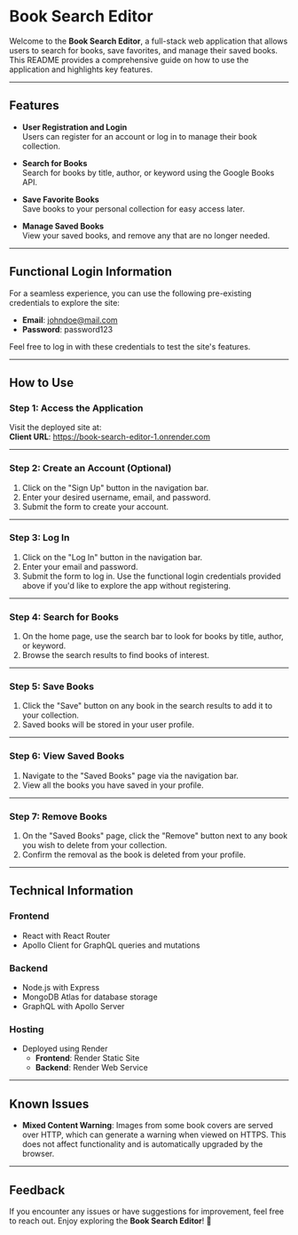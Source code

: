 # Book Search Editor

Welcome to the **Book Search Editor**, a full-stack web application that allows users to search for books, save favorites, and manage their saved books. This README provides a comprehensive guide on how to use the application and highlights key features.

---

## Features

- **User Registration and Login**  
  Users can register for an account or log in to manage their book collection.

- **Search for Books**  
  Search for books by title, author, or keyword using the Google Books API.

- **Save Favorite Books**  
  Save books to your personal collection for easy access later.

- **Manage Saved Books**  
  View your saved books, and remove any that are no longer needed.

---

## Functional Login Information

For a seamless experience, you can use the following pre-existing credentials to explore the site:

- **Email**: johndoe@mail.com  
- **Password**: password123  

Feel free to log in with these credentials to test the site's features.

---

## How to Use

### Step 1: Access the Application
Visit the deployed site at:  
**Client URL**: https://book-search-editor-1.onrender.com  

---

### Step 2: Create an Account (Optional)
1. Click on the "Sign Up" button in the navigation bar.  
2. Enter your desired username, email, and password.  
3. Submit the form to create your account.  

---

### Step 3: Log In
1. Click on the "Log In" button in the navigation bar.  
2. Enter your email and password.  
3. Submit the form to log in. Use the functional login credentials provided above if you'd like to explore the app without registering.

---

### Step 4: Search for Books
1. On the home page, use the search bar to look for books by title, author, or keyword.  
2. Browse the search results to find books of interest.  

---

### Step 5: Save Books
1. Click the "Save" button on any book in the search results to add it to your collection.  
2. Saved books will be stored in your user profile.  

---

### Step 6: View Saved Books
1. Navigate to the "Saved Books" page via the navigation bar.  
2. View all the books you have saved in your profile.  

---

### Step 7: Remove Books
1. On the "Saved Books" page, click the "Remove" button next to any book you wish to delete from your collection.  
2. Confirm the removal as the book is deleted from your profile.  

---

## Technical Information

### Frontend
- React with React Router  
- Apollo Client for GraphQL queries and mutations  

### Backend
- Node.js with Express  
- MongoDB Atlas for database storage  
- GraphQL with Apollo Server  

### Hosting
- Deployed using Render  
  - **Frontend**: Render Static Site  
  - **Backend**: Render Web Service  

---

## Known Issues

- **Mixed Content Warning**: Images from some book covers are served over HTTP, which can generate a warning when viewed on HTTPS. This does not affect functionality and is automatically upgraded by the browser.

---

## Feedback

If you encounter any issues or have suggestions for improvement, feel free to reach out. Enjoy exploring the **Book Search Editor**! 🌟
